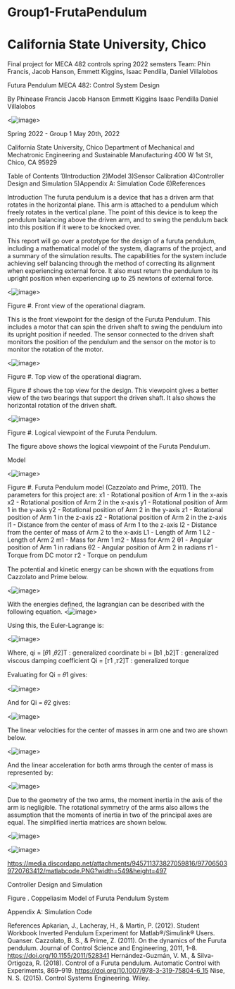 # Group1-FrutaPendulum
# California State University, Chico
Final project for MECA 482 controls spring 2022 semsters 
Team: Phin Francis, Jacob Hanson, Emmett Kiggins, Isaac Pendilla, Daniel Villalobos
<p align="center">
 
    

Futura Pendulum
MECA 482: Control System Design

By
Phinease Francis
Jacob Hanson
Emmett Kiggins
Isaac Pendilla
Daniel Villalobos
<p align="center">

<![image](https://user-images.githubusercontent.com/105892633/169450137-6e24e8ba-d512-4ff5-b310-f3945275c4e0.png)>

</p>


Spring 2022 - Group 1
May 20th, 2022



California State University, Chico
Department of Mechanical and Mechatronic Engineering and Sustainable Manufacturing
400 W 1st St, Chico, CA 95929



 Table of Contents
 1)Introduction
 2)Model
 3)Sensor Calibration
 4)Controller Design and Simulation
 5)Appendix A: Simulation Code
 6)References




Introduction
The furuta pendulum is a device that has a driven arm that rotates in the horizontal plane. This arm is attached to a pendulum which freely rotates in the vertical plane. The point of this device is to keep the pendulum balancing above the driven arm, and to swing the pendulum back into this position if it were to be knocked over. 

This report will go over a prototype for the design of a furuta pendulum, including a mathematical model of the system, diagrams of the project, and a summary of the simulation results. The capabilities for the system include achieving self balancing through the method of correcting its alignment when experiencing external force. It also must return the pendulum to its upright position when experiencing up to 25 newtons of external force.

<![image](https://user-images.githubusercontent.com/105892633/169450292-3e73d8a7-4b40-4b9a-8946-72b6630fbc39.png)>


Figure #. Front view of the operational diagram.

This is the front viewpoint for the design of the Furuta Pendulum. This includes a motor that can spin the driven shaft to swing the pendulum into its upright position if needed. The sensor connected to the driven shaft monitors the position of the pendulum and the sensor on the motor is to monitor the rotation of the motor. 




<![image](https://user-images.githubusercontent.com/105892633/169450324-f9d6e7b6-4f22-4570-857b-fecbe428339c.png)>

Figure #. Top view of the operational diagram.

Figure # shows the top view for the design. This viewpoint gives a better view of the two bearings that support the driven shaft. It also shows the horizontal rotation of the driven shaft. 




<![image](https://user-images.githubusercontent.com/105892633/169450358-aa3bb1c0-e850-4ada-a13b-6ab4740a0b95.png)>




Figure #. Logical viewpoint of the Furuta Pendulum.

 The figure above shows the logical viewpoint of the Furuta Pendulum. 

Model




<![image](https://user-images.githubusercontent.com/105892633/169450390-bc2b7d71-5fe5-4313-ac0e-4355bf284ee5.png)>





Figure #. Furuta Pendulum model (Cazzolato and Prime, 2011).
The parameters for this project are:
x1 - Rotational position of Arm 1 in the x-axis
x2 - Rotational position of Arm 2 in the x-axis
y1 - Rotational position of Arm 1 in the y-axis
y2 - Rotational position of Arm 2 in the y-axis
z1 - Rotational position of Arm 1 in the z-axis
z2 - Rotational position of Arm 2 in the z-axis
l1 - Distance from the center of mass of Arm 1 to the z-axis
l2 - Distance from the center of mass of Arm 2 to the x-axis
L1 - Length of Arm 1
L2 - Length of Arm 2
m1 - Mass for Arm 1
m2 - Mass for Arm 2
θ1 - Angular position of Arm 1 in radians
θ2 - Angular position of Arm 2 in radians
𝜏1 - Torque from DC motor
𝜏2 - Torque on pendulum



The potential and kinetic energy can be shown with the equations from Cazzolato and Prime below.





<![image](https://user-images.githubusercontent.com/105892633/169450466-2534fdf8-136b-4f53-9f96-8dbd256a1f83.png)>


With the energies defined, the lagrangian can be described with the following equation.
<![image](https://user-images.githubusercontent.com/105892633/169450502-5b28acf4-5efa-4895-9352-c2d1ff34244c.png)>



Using this, the Euler-Lagrange is:



<![image](https://user-images.githubusercontent.com/105892633/169450523-f15fb963-77a1-4fc6-ab3f-54d369fe1206.png)>





Where,
qi = [𝜃1 ,𝜃2]T : generalized coordinate
bi = [b1 ,b2]T : generalized viscous damping coefficient
Qi = [𝜏1 ,𝜏2]T : generalized torque

Evaluating for Qi = 𝜃1 gives:


<![image](https://user-images.githubusercontent.com/105892633/169450898-5a098fe2-32a3-49b7-862f-776db5a7aa04.png)>



And for Qi = 𝜃2 gives:

<![image](https://user-images.githubusercontent.com/105892633/169450923-12edbb44-c1b3-465f-8ef9-58fcf1f80285.png)>


The linear velocities for the center of masses in arm one and two are shown below. 

<![image](https://user-images.githubusercontent.com/105892633/169450959-beadc820-590e-4a42-afcb-4f2269afe91c.png)>


And the linear acceleration for both arms through the center of mass is represented by:

<![image](https://user-images.githubusercontent.com/105892633/169450984-85241185-66d8-441c-827c-f71e739183fc.png)>





Due to the geometry of the two arms, the moment inertia in the axis of the arm is negligible. The rotational symmetry of the arms also allows the assumption that the moments of inertia in two of the principal axes are equal. The simplified inertia matrices are shown below.


<![image](https://user-images.githubusercontent.com/105892633/169451015-c4b7291d-d426-44d9-a0f1-30ff4961045e.png)>


<![image](https://user-images.githubusercontent.com/105892633/169451032-b4466ceb-5ded-41f8-ae12-de967d1c925b.png)>


https://media.discordapp.net/attachments/945711373827059816/977065039720763412/matlabcode.PNG?width=549&height=497





Controller Design and Simulation











Figure  . Coppeliasim Model of Furuta Pendulum System

Appendix A: Simulation Code




References
Apkarian, J., Lacheray, H., & Martin, P. (2012). Student Workbook Inverted Pendulum Experiment for Matlab®/Simulink® Users. Quanser.
Cazzolato, B. S., & Prime, Z. (2011). On the dynamics of the Furuta pendulum. Journal of Control Science and Engineering, 2011, 1–8. https://doi.org/10.1155/2011/528341
Hernández-Guzmán, V. M., & Silva-Ortigoza, R. (2018). Control of a Furuta pendulum. Automatic Control with Experiments, 869–919. https://doi.org/10.1007/978-3-319-75804-6_15
Nise, N. S. (2015). Control Systems Engineering. Wiley. 






